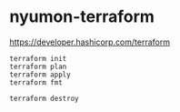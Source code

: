 # nyumon-terraform

https://developer.hashicorp.com/terraform

```
terraform init
terraform plan
terraform apply
terraform fmt

terraform destroy
```